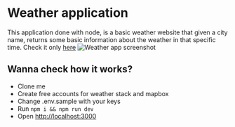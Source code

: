 # Weather application
This application done with node, is a basic weather website that given a city name, returns some basic information about the weather in that specific time. Check it only [here](https://www.example.com)
![Weather app screenshot](https://github.com/learodrigo/node-weather-app//blob/main/screenshot.png?raw=true)

## Wanna check how it works?
* Clone me
* Create free accounts for weather stack and mapbox
* Change .env.sample with your keys
* Run `npm i && npm run dev`
* Open [http://localhost:3000](http://localhost:3000)
